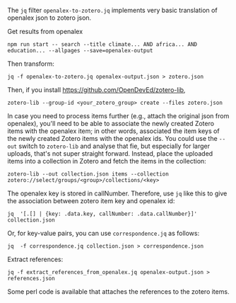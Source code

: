 The `jq` filter `openalex-to-zotero.jq` implements very basic translation of openalex json to zotero json.

Get results from openalex
```
npm run start -- search --title climate... AND africa... AND education... --allpages --save=openalex-output
```
Then transform:
```
jq -f openalex-to-zotero.jq openalex-output.json > zotero.json
```
Then, if you install https://github.com/OpenDevEd/zotero-lib,
```
zotero-lib --group-id <your_zotero_group> create --files zotero.json
```
In case you need to process items further (e.g., attach the original json from openalex), you'll need to be able to associate the newly created Zotero items with the openalex item; in other words, associated the item keys of the newly created Zotero items with the openalex ids. You could use the `--out` switch to `zotero-lib` and analyse that fie, but especially for larger uploads, that's not super straight forward. Instead, place the uploaded items into a collection in Zotero and fetch the items in the collection:
```
zotero-lib --out collection.json items --collection zotero://select/groups/<group>/collections/<key>
```
The openalex key is stored in callNumber. Therefore, use `jq` like this to give the association between zotero item key and openalex id:
```
jq  '[.[] | {key: .data.key, callNumber: .data.callNumber}]' collection.json 
```
Or, for key-value pairs, you can use `correspondence.jq` as follows:
```
jq  -f correspondence.jq collection.json > correspondence.json
```

Extract references:
```
jq -f extract_references_from_openalex.jq openalex-output.json > references.json
```
Some perl code is available that attaches the references to the zotero items.
